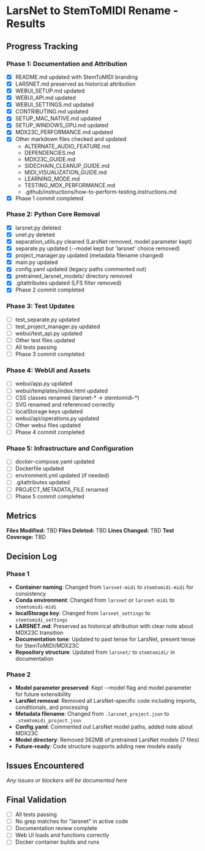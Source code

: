 # LarsNet to StemToMIDI Rename - Results

## Progress Tracking

### Phase 1: Documentation and Attribution
- [x] README.md updated with StemToMIDI branding
- [x] LARSNET.md preserved as historical attribution
- [x] WEBUI_SETUP.md updated
- [x] WEBUI_API.md updated
- [x] WEBUI_SETTINGS.md updated
- [x] CONTRIBUTING.md updated
- [x] SETUP_MAC_NATIVE.md updated
- [x] SETUP_WINDOWS_GPU.md updated
- [x] MDX23C_PERFORMANCE.md updated
- [x] Other markdown files checked and updated
  - ALTERNATE_AUDIO_FEATURE.md
  - DEPENDENCIES.md
  - MDX23C_GUIDE.md
  - SIDECHAIN_CLEANUP_GUIDE.md
  - MIDI_VISUALIZATION_GUIDE.md
  - LEARNING_MODE.md
  - TESTING_MDX_PERFORMANCE.md
  - .github/instructions/how-to-perform-testing.instructions.md
- [x] Phase 1 commit completed

### Phase 2: Python Core Removal
- [x] larsnet.py deleted
- [x] unet.py deleted
- [x] separation_utils.py cleaned (LarsNet removed, model parameter kept)
- [x] separate.py updated (--model kept but 'larsnet' choice removed)
- [x] project_manager.py updated (metadata filename changed)
- [x] main.py updated
- [x] config.yaml updated (legacy paths commented out)
- [x] pretrained_larsnet_models/ directory removed
- [x] .gitattributes updated (LFS filter removed)
- [x] Phase 2 commit completed

### Phase 3: Test Updates
- [ ] test_separate.py updated
- [ ] test_project_manager.py updated
- [ ] webui/test_api.py updated
- [ ] Other test files updated
- [ ] All tests passing
- [ ] Phase 3 commit completed

### Phase 4: WebUI and Assets
- [ ] webui/app.py updated
- [ ] webui/templates/index.html updated
- [ ] CSS classes renamed (larsnet-* → stemtomidi-*)
- [ ] SVG renamed and referenced correctly
- [ ] localStorage keys updated
- [ ] webui/api/operations.py updated
- [ ] Other webui files updated
- [ ] Phase 4 commit completed

### Phase 5: Infrastructure and Configuration
- [ ] docker-compose.yaml updated
- [ ] Dockerfile updated
- [ ] environment.yml updated (if needed)
- [ ] .gitattributes updated
- [ ] PROJECT_METADATA_FILE renamed
- [ ] Phase 5 commit completed

## Metrics

**Files Modified:** TBD
**Files Deleted:** TBD
**Lines Changed:** TBD
**Test Coverage:** TBD

## Decision Log

### Phase 1
- **Container naming**: Changed from `larsnet-midi` to `stemtomidi-midi` for consistency
- **Conda environment**: Changed from `larsnet` or `larsnet-midi` to `stemtomidi-midi` 
- **localStorage key**: Changed from `larsnet_settings` to `stemtomidi_settings`
- **LARSNET.md**: Preserved as historical attribution with clear note about MDX23C transition
- **Documentation tone**: Updated to past tense for LarsNet, present tense for StemToMIDI/MDX23C
- **Repository structure**: Updated from `larsnet/` to `stemtomidi/` in documentation

### Phase 2
- **Model parameter preserved**: Kept --model flag and model parameter for future extensibility
- **LarsNet removal**: Removed all LarsNet-specific code including imports, conditionals, and processing
- **Metadata filename**: Changed from `.larsnet_project.json` to `.stemtomidi_project.json`
- **Config.yaml**: Commented out LarsNet model paths, added note about MDX23C
- **Model directory**: Removed 562MB of pretrained LarsNet models (7 files)
- **Future-ready**: Code structure supports adding new models easily

## Issues Encountered

*Any issues or blockers will be documented here*

## Final Validation

- [ ] All tests passing
- [ ] No grep matches for "larsnet" in active code
- [ ] Documentation review complete
- [ ] Web UI loads and functions correctly
- [ ] Docker container builds and runs
